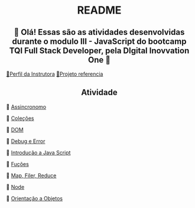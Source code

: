 <h1 align="center">README</h1>
<h2 align="center">🤍 Olá! Essas são as atividades desenvolvidas durante o modulo III - JavaScript do bootcamp TQI Full Stack Developer, pela DIgital Inovvation One 🤍</h2>

<a href="https://github.com/stebsnusch">🔗Perfil da Instrutora</a>
<a href="https://github.com/stebsnusch/basecamp-javascript">🔗Projeto referencia</a>

<h2 align="center">Atividade</h2>

🤍 <a href="https://github.com/Amandasfs/JavaS_Exercises/tree/main/Assincronomo/ProjetoHtml">Assincronomo</a>

🤍 <a href="https://github.com/Amandasfs/JavaS_Exercises/tree/main/Colecoes">Coleções</a>

🤍 <a href="https://github.com/Amandasfs/JavaS_Exercises/tree/main/DOM/assets">DOM</a>

🤍 <a href="https://github.com/Amandasfs/JavaS_Exercises/tree/main/DebugError">Debug e Error</a>

🧡 <a href="https://github.com/Amandasfs/JavaS_Exercises/tree/main/IntroducaoJS">Introdução a Java Script</a>

🤍 <a href="https://github.com/Amandasfs/JavaS_Exercises/tree/main/Fucoes">Fuções</a>

🤍 <a href="https://github.com/Amandasfs/JavaS_Exercises/tree/main/MapFilerReduce">Map, Filer, Reduce</a>

🤍 <a href="https://github.com/Amandasfs/JavaS_Exercises/blob/main/Node/testeNode.js">Node</a>

🤍 <a href="https://github.com/Amandasfs/JavaS_Exercises/tree/main/OO">Orientação a Objetos</a>
